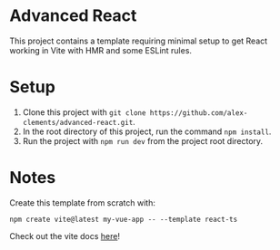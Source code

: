 # Advanced React

This project contains a template requiring minimal setup to get React working in Vite with HMR and some ESLint rules.

# Setup

1. Clone this project with `git clone https://github.com/alex-clements/advanced-react.git`.
2. In the root directory of this project, run the command `npm install`.
3. Run the project with `npm run dev` from the project root directory.

# Notes

Create this template from scratch with:

`npm create vite@latest my-vue-app -- --template react-ts`

Check out the vite docs [here](https://vitejs.dev/guide/)!
